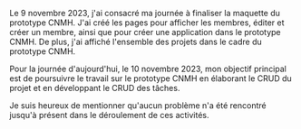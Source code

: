 Le 9 novembre 2023, j'ai consacré ma journée à finaliser la maquette du prototype CNMH. J'ai créé les pages pour afficher les membres, éditer et créer un membre, ainsi que pour créer une application dans le prototype CNMH. De plus, j'ai affiché l'ensemble des projets dans le cadre du prototype CNMH.

Pour la journée d'aujourd'hui, le 10 novembre 2023, mon objectif principal est de poursuivre le travail sur le prototype CNMH en élaborant le CRUD du projet et en développant le CRUD des tâches.

Je suis heureux de mentionner qu'aucun problème n'a été rencontré jusqu'à présent dans le déroulement de ces activités.